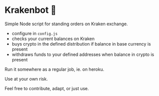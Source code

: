 # Krakenbot 🐙

Simple Node script for standing orders on Kraken exchange.

* configure in `config.js`
* checks your current balances on Kraken
* buys crypto in the defined distribution if balance in base currency is present
* withdraws funds to your defined addresses when balance in crypto is present

Run it somewhere as a regular job, ie. on heroku.

Use at your own risk.

Feel free to contribute, adapt, or just use.
